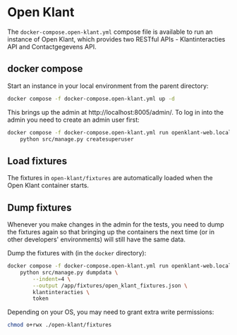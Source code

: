 # Open Klant

The `docker-compose.open-klant.yml` compose file is available to run an instance of Open Klant, which provides
two RESTful APIs - Klantinteracties API and Contactgegevens API.

## docker compose

Start an instance in your local environment from the parent directory:

```bash
docker compose -f docker-compose.open-klant.yml up -d
```

This brings up the admin at http://localhost:8005/admin/. To log in into the admin you need to create an
admin user first:

```bash
docker compose -f docker-compose.open-klant.yml run openklant-web.local \
    python src/manage.py createsuperuser
```


## Load fixtures

The fixtures in `open-klant/fixtures` are automatically loaded when the Open Klant container starts.

## Dump fixtures

Whenever you make changes in the admin for the tests, you need to dump the fixtures again so that
bringing up the containers the next time (or in other developers' environments) will still have the
same data.

Dump the fixtures with (in the `docker` directory):

```bash
docker compose -f docker-compose.open-klant.yml run openklant-web.local \
    python src/manage.py dumpdata \
        --indent=4 \
        --output /app/fixtures/open_klant_fixtures.json \
        klantinteracties \
        token
```

Depending on your OS, you may need to grant extra write permissions:

```bash
chmod o+rwx ./open-klant/fixtures
```
